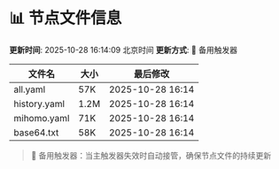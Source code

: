 # 📊 节点文件信息

**更新时间**: 2025-10-28 16:14:09 北京时间
**更新方式**: 🔄 备用触发器

| 文件名 | 大小 | 最后修改 |
|--------|------|----------|
| all.yaml | 57K | 2025-10-28 16:14 |
| history.yaml | 1.2M | 2025-10-28 16:14 |
| mihomo.yaml | 71K | 2025-10-28 16:14 |
| base64.txt | 58K | 2025-10-28 16:14 |

> 🔄 备用触发器：当主触发器失效时自动接管，确保节点文件的持续更新
